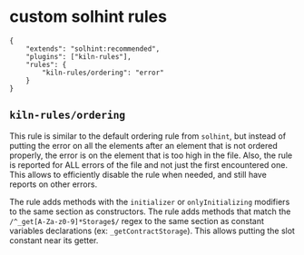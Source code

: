 # custom solhint rules

```
{
	"extends": "solhint:recommended",
    "plugins": ["kiln-rules"],
	"rules": {
        "kiln-rules/ordering": "error"
	}
}
```

## `kiln-rules/ordering`

This rule is similar to the default ordering rule from `solhint`, but instead of putting the error on all the elements after an element that is not ordered properly, the error is on the element that is too high in the file. Also, the rule is reported for ALL errors of the file and not just the first encountered one. This allows to efficiently disable the rule when needed, and still have reports on other errors.

The rule adds methods with the `initializer` or `onlyInitializing` modifiers to the same section as constructors.
The rule adds methods that match the `/^_get[A-Za-z0-9]*Storage$/` regex to the same section as constant variables declarations (ex: `_getContractStorage`). This allows putting the slot constant near its getter.
